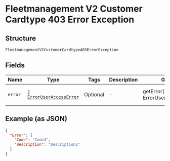
# Fleetmanagement V2 Customer Cardtype 403 Error Exception

## Structure

`FleetmanagementV2CustomerCardtype403ErrorException`

## Fields

| Name | Type | Tags | Description | Getter | Setter |
|  --- | --- | --- | --- | --- | --- |
| `error` | [`?ErrorUserAccessError`](../../doc/models/error-user-access-error.md) | Optional | - | getError(): ?ErrorUserAccessError | setError(?ErrorUserAccessError error): void |

## Example (as JSON)

```json
{
  "Error": {
    "Code": "Code4",
    "Description": "Description2"
  }
}
```

